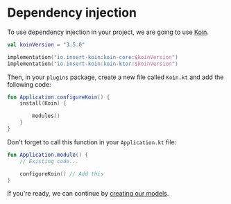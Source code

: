 # Dependency injection

To use dependency injection in your project, we are going to use [Koin](https://insert-koin.io/).

```kotlin
val koinVersion = "3.5.0"

implementation("io.insert-koin:koin-core:$koinVersion")
implementation("io.insert-koin:koin-ktor:$koinVersion")
```

Then, in your `plugins` package, create a new file called `Koin.kt` and add the following code:

```kotlin
fun Application.configureKoin() {
    install(Koin) {

        modules()
    }
}
```

Don't forget to call this function in your `Application.kt` file:

```kotlin
fun Application.module() {
    // Existing code...

    configureKoin() // Add this
}
```

If you're ready, we can continue by [creating our models](../models/create-a-model.md).
